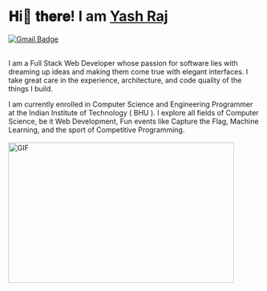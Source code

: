 # 𝐇i👋 𝐭𝐡𝐞𝐫𝐞! I am [Yash Raj](https://tiger-yash.github.io/)
[![Gmail Badge](https://img.shields.io/badge/-tigeryashraj@gmail.com-c14438?style=flat-square&logo=Gmail&logoColor=white&link=mailto:tigeryashraj@gmail.com)](mailto:tigeryashraj@gmail.com)


<br>
I am a Full Stack Web Developer whose passion for software lies with dreaming up ideas and making them come true with elegant interfaces. I take great care in the experience, architecture, and code quality of the things I build.

I am currently enrolled in Computer Science and Engineering Programmer at the Indian Institute of Technology ( BHU ). I explore all fields of Computer Science, be it Web Development, Fun events like Capture the Flag, Machine Learning, and the sport of Competitive Programming.
<br><br>
<img alt="GIF" src="https://user-images.githubusercontent.com/74406801/133872281-a8ba6466-280a-44e4-87ef-61cf42009d50.gif" width="450" height="280" />

<!-- - 🔭 I’m currently working on an Android project based on ML models.
- 🌱 I’m currently learning Kotlin
- 👯 I’m looking to collaborate on any project
- 🤔 I’m looking for help with Slick in Nuxt
- 💬 Ask me about DRF! -->
<br><br>
        
